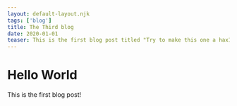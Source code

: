 ```yaml
---
layout: default-layout.njk 
tags: ['blog']
title: The Third blog
date: 2020-01-01
teaser: This is the first blog post titled "Try to make this one a hax11ty blog"!
---
```


# Hello World

This is the first blog post!